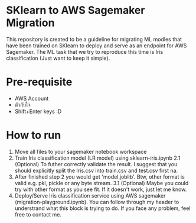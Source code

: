 # SKlearn to AWS Sagemaker Migration
This repository is created to be a guideline for migrating ML modles that have been trained on SKlearn to deploy and serve as an endpoint for AWS Sagemaker. The ML task that we try to reproduce this time is Iris classification (Just want to keep it simple).
# Pre-requisite
- AWS Account
- ตัวกับใจ
- Shift+Enter keys :D
# How to run
1. Move all files to your sagemaker notebook workspace
2. Train Iris classification model (LR model) using sklearn-iris.ipynb
2.1 (Optional) To futher correctly validate the result. I suggest that you should explicitly split the Iris.csv into train.csv and test.csv first na.
3. After finished step 2 you would get 'model.joblib'. Btw, other format is valid e.g. pkl, pickle or any byte stream.
3.1 (Optional) Maybe you could try with other format as you see fit. If it doesn't work, just let me know.
4. Deploy/Serve Iris classification service using AWS sagemaker (migration-playground.ipynb). You can follow through my header to understrand what this block is trying to do. If you face any problem, feel free to contact me.
